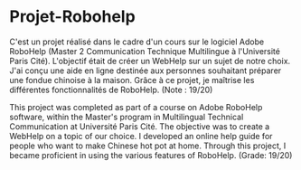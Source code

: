 # Projet-Robohelp
C'est un projet réalisé dans le cadre d'un cours sur le logiciel Adobe RoboHelp (Master 2 Communication Technique Multilingue à l'Université Paris Cité). L'objectif était de créer un WebHelp sur un sujet de notre choix. J'ai conçu une aide en ligne destinée aux personnes souhaitant préparer une fondue chinoise à la maison. Grâce à ce projet, je maîtrise les différentes fonctionnalités de RoboHelp. (Note : 19/20)

This project was completed as part of a course on Adobe RoboHelp software, within the Master's program in Multilingual Technical Communication at Université Paris Cité. The objective was to create a WebHelp on a topic of our choice. I developed an online help guide for people who want to make Chinese hot pot at home. Through this project, I became proficient in using the various features of RoboHelp. (Grade: 19/20)
